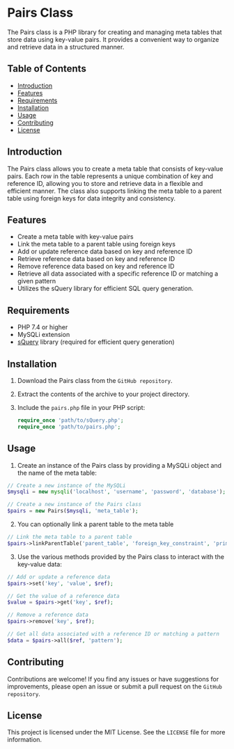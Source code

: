 # Pairs Class

The Pairs class is a PHP library for creating and managing meta tables that store data using key-value pairs. It provides a convenient way to organize and retrieve data in a structured manner.

## Table of Contents
- [Introduction](#introduction)
- [Features](#features)
- [Requirements](#requirements)
- [Installation](#installation)
- [Usage](#usage)
- [Contributing](#contributing)
- [License](#license)

## Introduction

The Pairs class allows you to create a meta table that consists of key-value pairs. Each row in the table represents a unique combination of key and reference ID, allowing you to store and retrieve data in a flexible and efficient manner. The class also supports linking the meta table to a parent table using foreign keys for data integrity and consistency.

## Features

- Create a meta table with key-value pairs
- Link the meta table to a parent table using foreign keys
- Add or update reference data based on key and reference ID
- Retrieve reference data based on key and reference ID
- Remove reference data based on key and reference ID
- Retrieve all data associated with a specific reference ID or matching a given pattern
- Utilizes the sQuery library for efficient SQL query generation.

## Requirements

- PHP 7.4 or higher
- MySQLi extension
- [sQuery](https://github.com/ucscode/squery) library (required for efficient query generation)

## Installation

1. Download the Pairs class from the ```GitHub repository```.
2. Extract the contents of the archive to your project directory.
3. Include the `pairs.php` file in your PHP script:

   ```php
   require_once 'path/to/sQuery.php';
   require_once 'path/to/pairs.php';
   ```

## Usage

1. Create an instance of the Pairs class by providing a MySQLi object and the name of the meta table:

```php
// Create a new instance of the MySQLi
$mysqli = new mysqli('localhost', 'username', 'password', 'database');

// Create a new instance of the Pairs class
$pairs = new Pairs($mysqli, 'meta_table');
```

2. You can optionally link a parent table to the meta table

```php
// Link the meta table to a parent table
$pairs->linkParentTable('parent_table', 'foreign_key_constraint', 'primary_key', 'CASCADE');
```

3. Use the various methods provided by the Pairs class to interact with the key-value data:

```php
// Add or update a reference data
$pairs->set('key', 'value', $ref);

// Get the value of a reference data
$value = $pairs->get('key', $ref);

// Remove a reference data
$pairs->remove('key', $ref);

// Get all data associated with a reference ID or matching a pattern
$data = $pairs->all($ref, 'pattern');
```

## Contributing

Contributions are welcome! If you find any issues or have suggestions for improvements, please open an issue or submit a pull request on the ```GitHub repository```.

## License

This project is licensed under the MIT License. See the ```LICENSE``` file for more information.

